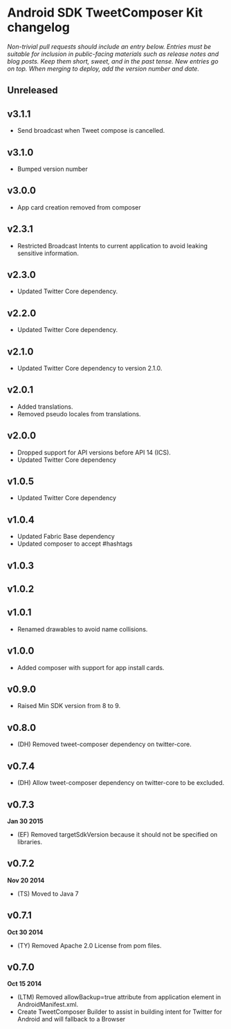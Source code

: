 # Android SDK TweetComposer Kit changelog

*Non-trivial pull requests should include an entry below. Entries must be suitable for inclusion in public-facing materials such as release notes and blog posts. Keep them short, sweet, and in the past tense. New entries go on top. When merging to deploy, add the version number and date.*

## Unreleased

## v3.1.1

* Send broadcast when Tweet compose is cancelled.

## v3.1.0

* Bumped version number

## v3.0.0

* App card creation removed from composer

## v2.3.1

* Restricted Broadcast Intents to current application to avoid leaking sensitive information.

## v2.3.0

* Updated Twitter Core dependency.

## v2.2.0

* Updated Twitter Core dependency.

## v2.1.0

* Updated Twitter Core dependency to version 2.1.0.

## v2.0.1

* Added translations.
* Removed pseudo locales from translations.

## v2.0.0

* Dropped support for API versions before API 14 (ICS).
* Updated Twitter Core dependency

## v1.0.5

* Updated Twitter Core dependency

## v1.0.4

* Updated Fabric Base dependency
* Updated composer to accept #hashtags

## v1.0.3

## v1.0.2

## v1.0.1

* Renamed drawables to avoid name collisions.

## v1.0.0

* Added composer with support for app install cards.

## v0.9.0

* Raised Min SDK version from 8 to 9.

## v0.8.0

* (DH) Removed tweet-composer dependency on twitter-core.

## v0.7.4

* (DH) Allow tweet-composer dependency on twitter-core to be excluded.

## v0.7.3
**Jan 30 2015**

* (EF) Removed targetSdkVersion because it should not be specified on libraries.

## v0.7.2
**Nov 20 2014**

* (TS) Moved to Java 7

## v0.7.1
**Oct 30 2014**

* (TY) Removed Apache 2.0 License from pom files.

## v0.7.0
**Oct 15 2014**

* (LTM) Removed allowBackup=true attribute from application element in AndroidManifest.xml.
* Create TweetComposer Builder to assist in building intent for Twitter for Android and will fallback to a Browser
